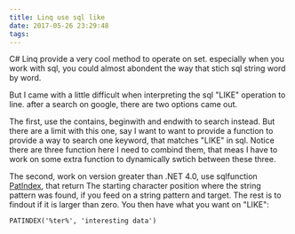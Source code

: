 ```yaml
---
title: Linq use sql like
date: 2017-05-26 23:29:48
tags:
---
```


C# Linq provide a very cool method to operate on set. especially when you work with sql, you could almost abondent the way that stich sql string word by word.

But I came with a little difficult when interpreting the sql "LIKE" operation to line. after a search on google, there are two options came out. 

The first, use the contains, beginwith and endwith to search instead. But there are a limit with this one, say I want to want to provide a function to provide a way to search one keyword, that matches "LIKE" in sql. Notice there are three function here I need to combind them, that meas I have to work on some extra function to dynamically swtich between these three.

The second, work on version greater than .NET 4.0, use sqlfunction [PatIndex](https://msdn.microsoft.com/en-us/library/system.data.objects.sqlclient.sqlfunctions.patindex.aspx), that return The starting character position where the string pattern was found, if you feed on a string pattern and target. The rest is to findout if it is larger than zero. You then have what you want on "LIKE":

`PATINDEX('%ter%', 'interesting data')`

